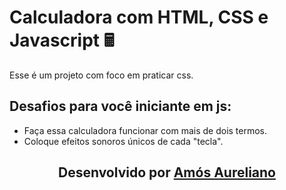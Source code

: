 # Calculadora com HTML, CSS e Javascript 🖩

Esse é um projeto com foco em praticar css.

## Desafios para você iniciante em js:
- Faça essa calculadora funcionar com mais de dois termos.
- Coloque efeitos sonoros únicos de cada "tecla".

 
<h2 align=center>
  <p>Desenvolvido por <a href=https://www.linkedin.com/in/am%C3%B3s-aureliano-689a36187/>Amós Aureliano</a></p>
</h2>
